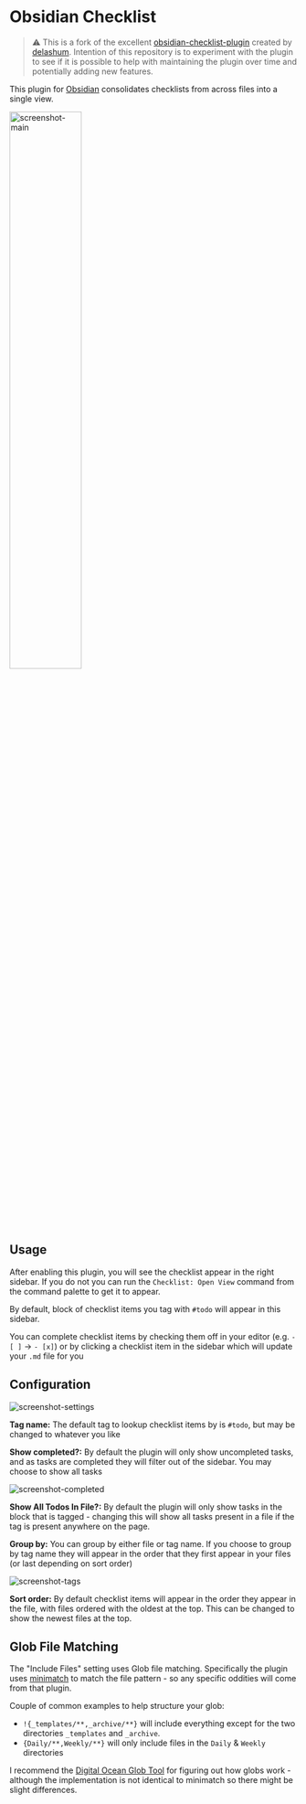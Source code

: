 # Obsidian Checklist

> ⚠️ This is a fork of the excellent [obsidian-checklist-plugin](https://github.com/delashum/obsidian-checklist-plugin) created by [delashum](https://github.com/delashum). Intention of this repository is to experiment with the plugin to see if it is possible to help with maintaining the plugin over time and potentially adding new features.

This plugin for [Obsidian](https://obsidian.md/) consolidates checklists from across files into a single view.

<img alt="screenshot-main" src="https://raw.githubusercontent.com/joelvaneenwyk/obsidian-checklist/develop/images/screenshot-two-files.png" width="50%"/>

## Usage

After enabling this plugin, you will see the checklist appear in the right sidebar. If you do not you can run the `Checklist: Open View` command from the command palette to get it to appear.

By default, block of checklist items you tag with `#todo` will appear in this sidebar.

You can complete checklist items by checking them off in your editor (e.g. `- [ ]` -> `- [x]`) or by clicking a checklist item in the sidebar which will update your `.md` file for you

## Configuration

![screenshot-settings](https://raw.githubusercontent.com/joelvaneenwyk/obsidian-checklist/develop/images/screenshot-settings.png)

**Tag name:** The default tag to lookup checklist items by is `#todo`, but may be changed to whatever you like

**Show completed?:** By default the plugin will only show uncompleted tasks, and as tasks are completed they will filter out of the sidebar. You may choose to show all tasks

![screenshot-completed](https://raw.githubusercontent.com/joelvaneenwyk/obsidian-checklist/develop/images/screenshot-show-completed.png)

**Show All Todos In File?:** By default the plugin will only show tasks in the block that is tagged - changing this will show all tasks present in a file if the tag is present anywhere on the page.

**Group by:** You can group by either file or tag name. If you choose to group by tag name they will appear in the order that they first appear in your files (or last depending on sort order)

![screenshot-tags](https://raw.githubusercontent.com/joelvaneenwyk/obsidian-checklist/develop/images/screenshot-sub-tag.png)

**Sort order:** By default checklist items will appear in the order they appear in the file, with files ordered with the oldest at the top. This can be changed to show the newest files at the top.

## Glob File Matching

The "Include Files" setting uses Glob file matching. Specifically the plugin uses [minimatch](https://github.com/isaacs/minimatch) to match the file pattern - so any specific oddities will come from that plugin.

Couple of common examples to help structure your glob:

- `!{_templates/**,_archive/**}` will include everything except for the two directories `_templates` and `_archive`.
- `{Daily/**,Weekly/**}` will only include files in the `Daily` & `Weekly` directories

I recommend the [Digital Ocean Glob Tool](https://www.digitalocean.com/community/tools/glob) for figuring out how globs work - although the implementation is not identical to minimatch so there might be slight differences.
